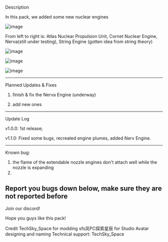 Description

In this pack, we added some new nuclear engines

![image](https://github.com/user-attachments/assets/8ca74736-c7c8-42dc-8346-7525da7835bd)


From left to right is: Atlas Nuclear Propulsion Unit, Cornet Nuclear Engine, Nerva(still under testing), String Engine (gotten idea from string theory)

![image](https://github.com/user-attachments/assets/ab8d57e0-07f5-428e-982c-34c578433274)

![image](https://github.com/user-attachments/assets/95c2397f-422e-4629-aa01-1dfed56e55da)

![image](https://github.com/user-attachments/assets/d398b1c0-20b2-4a37-939f-7f567ac68152)

------------------------------------------------------------------------------------------------------------

Planned Updates & Fixes

1. finish & fix the Nerva Engine (underway)
  
2. add new ones

------------------------------------------------------------------------------------------------------------

Update Log

v1.0.0: 1st release;

v1.1.0: Fixed some bugs, recreated engine plumes, added Nerv Engine.

------------------------------------------------------------------------------------------------------------

Known bug:

1. the flame of the extendable nozzle engines don't attach well while the nozzle is expanding
2. 
Report you bugs down below, make sure they are not reported before
------------------------------------------------------------------------------------------------------------
Join our discord!

Hope you guys like this pack!

Credit
TechSky_Space for modding
sfs凤PC探索星辰 for Studio Avatar designing and naming
Technical support: TechSky_Space
